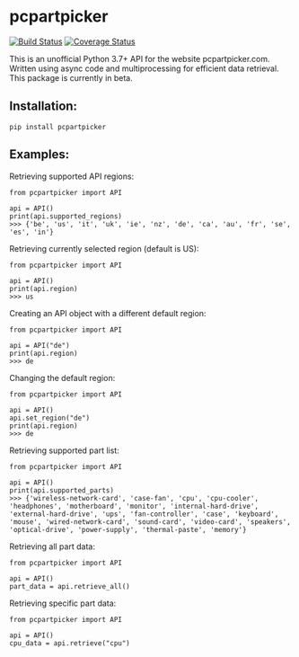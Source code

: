 # pcpartpicker

[![Build Status](https://travis-ci.org/JonathanVusich/pcpartpicker.svg?branch=master)](https://travis-ci.org/JonathanVusich/pcpartpicker)
[![Coverage Status](https://coveralls.io/repos/github/JonathanVusich/pcpartpicker/badge.svg)](https://coveralls.io/github/JonathanVusich/pcpartpicker)

This is an unofficial Python 3.7+ API for the website pcpartpicker.com.
Written using async code and multiprocessing for efficient data retrieval. 
This package is currently in beta.

## Installation:
```
pip install pcpartpicker
```

## Examples:
Retrieving supported API regions:
```
from pcpartpicker import API

api = API()
print(api.supported_regions)
>>> {'be', 'us', 'it', 'uk', 'ie', 'nz', 'de', 'ca', 'au', 'fr', 'se', 'es', 'in'}
```

Retrieving currently selected region (default is US):
```
from pcpartpicker import API

api = API()
print(api.region)
>>> us
```

Creating an API object with a different default region:
```
from pcpartpicker import API

api = API("de")
print(api.region)
>>> de
```

Changing the default region:
```
from pcpartpicker import API

api = API()
api.set_region("de")
print(api.region)
>>> de
```

Retrieving supported part list:
```
from pcpartpicker import API

api = API()
print(api.supported_parts)
>>> {'wireless-network-card', 'case-fan', 'cpu', 'cpu-cooler', 'headphones', 'motherboard', 'monitor', 'internal-hard-drive', 'external-hard-drive', 'ups', 'fan-controller', 'case', 'keyboard', 'mouse', 'wired-network-card', 'sound-card', 'video-card', 'speakers', 'optical-drive', 'power-supply', 'thermal-paste', 'memory'}
```

Retrieving all part data:
```
from pcpartpicker import API

api = API()
part_data = api.retrieve_all()
``` 

Retrieving specific part data:
```
from pcpartpicker import API

api = API()
cpu_data = api.retrieve("cpu")
```